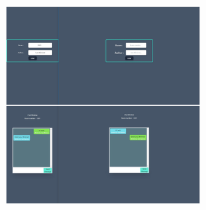 ![Alt text](/screenShots/ChatLogin.jpg?raw=true "Login")
![Alt text](/screenShots/ChatWindow.jpg?raw=true "Chat Window")
